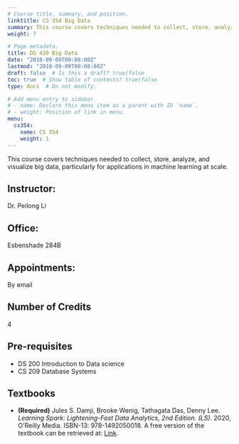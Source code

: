 ```yaml
---
# Course title, summary, and position.
linktitle: CS 354 Big Data
summary: This course covers techniques needed to collect, store, analyze, and visualize big data, particularly for applications in machine learning at scale.
weight: 7

# Page metadata.
title: DS 420 Big Data
date: "2018-09-09T00:00:00Z"
lastmod: "2018-09-09T00:00:00Z"
draft: false  # Is this a draft? true/false
toc: true  # Show table of contents? true/false
type: docs  # Do not modify.

# Add menu entry to sidebar.
# - name: Declare this menu item as a parent with ID `name`.
# - weight: Position of link in menu.
menu:
  cs354:
    name: CS 354
    weight: 1
---
```



This course covers techniques needed to collect, store, analyze, and visualize big data, particularly for applications in machine learning at scale.

## Instructor:

Dr. Peilong Li

## Office:

Esbenshade 284B

## Appointments:

By email

## Number of Credits

4

## Pre-requisites

* DS 200 Introduction to Data science
* CS 209 Database Systems

## Textbooks

* **(Required)** Jules S. Damji, Brooke Wenig, Tathagata Das, Denny Lee.
*Learning Spark: Lightening-Fast Data Analytics, 2nd Edition. (LS)*.
2020, O'Reilly Media.
ISBN-13: 978-1492050018.
A free version of the textbook can be retrieved at: [Link](https://peilong.github.io/files/ds420/LearningSpark2.0.pdf).
